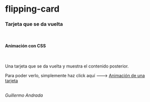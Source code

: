 # flipping-card

<h3>Tarjeta que se da vuelta</h3>
<br>
<h4>Animación con CSS</h4>
<br>
<p>Una tarjeta que se da vuelta y muestra el contenido posterior.</p>
<p>Para poder verlo, simplemente haz click aquí ---> <a href="https://guillosgit.github.io/flipping-card/">Animación de una tarjeta</a></p>
<br>
<em>Guillermo Andrada</em>

